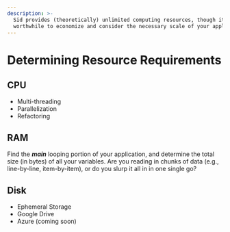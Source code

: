```yaml
---
description: >-
  Sid provides (theoretically) unlimited computing resources, though it is
  worthwhile to economize and consider the necessary scale of your application.
---
```


# Determining Resource Requirements

## CPU

* Multi-threading
* Parallelization
* Refactoring

## RAM

Find the _**main**_ looping portion of your application, and determine the total size \(in bytes\) of all your variables.  Are you reading in chunks of data \(e.g., line-by-line, item-by-item\), or do you slurp it all in in one single go?

## Disk

* Ephemeral Storage
* Google Drive
* Azure \(coming soon\)


